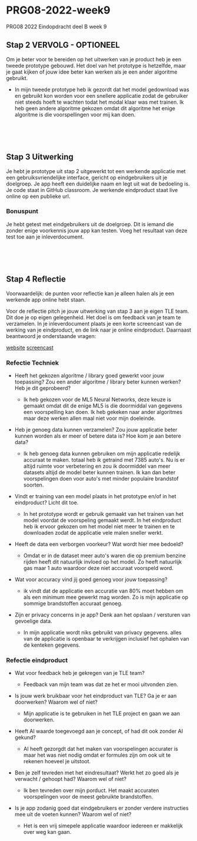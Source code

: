 # PRG08-2022-week9
PRG08 2022 Eindopdracht deel B week 9

## Stap 2 VERVOLG - OPTIONEEL 

Om je beter voor te bereiden op het uitwerken van je product heb je een tweede prototype gebouwd. Het doel van het prototype is hetzelfde, maar je gaat kijken of
jouw idee beter kan werken als je een ander algoritme gebruikt.

- In mijn tweede prototype heb ik gezordt dat het model gedownload was en gebruikt kon worden voor een snellere applicatie zodat de gebruiker niet steeds hoeft te wachten todat het modal klaar was met trainen. Ik heb geen andere algoritme gekozen omdat dit algoritme het enige algoritme is die voorspellingen voor mij kan doen. 

<br>
<br>
<br>

## Stap 3 Uitwerking

Je hebt je prototype uit stap 2 uitgewerkt tot een werkende applicatie met een gebruiksvriendelijke interface, gericht op eindgebruikers uit je doelgroep.
Je app heeft een duidelijke naam en legt uit wat de bedoeling is.
Je code staat in GitHub classroom. Je werkende eindproduct staat live online op een publieke url.

### Bonuspunt
Je hebt getest met eindgebruikers uit de doelgroep. Dit is iemand die zonder enige voorkennis jouw app kan testen. Voeg het resultaat van deze test toe aan je inleverdocument.

<br>
<br>
<br>

## Stap 4 Reflectie

Voorwaardelijk: de punten voor reflectie kan je alleen halen als je een werkende app online hebt staan.

Voor de reflectie pitch je jouw uitwerking van stap 3 aan je eigen TLE team. Dit doe je op eigen gelegenheid. Het doel is om feedback van je team te verzamelen.
In je inleverdocument plaats je een korte screencast van de werking van je eindproduct, en de link naar je online eindproduct. Daarnaast beantwoord je onderstaande vragen:

[website](https://olivier-vromans.github.io/prg08-2022-week9-Olivier-Vromans/)
[screencast](https://youtu.be/-9VfvKUOdXs)

### Refectie Techniek

- Heeft het gekozen algoritme / library goed gewerkt voor jouw toepassing? Zou een ander algoritme / library beter kunnen werken? Heb je dit geprobeerd?

    - Ik heb gekozen voor de ML5 Neural Networks, deze keuze is gemaakt omdat dit de enige ML5 is die doormiddal van gegevens een voorspelling kan doen. Ik heb gekeken naar ander algoritmes maar deze werken allen maal niet voor mijn doeleinde.

- Heb je genoeg data kunnen verzamelen? Zou jouw applicatie beter kunnen worden als er meer of betere data is? Hoe kom je aan betere data?

    - Ik heb genoeg data kunnen gebruiken om mijn applicatie redelijk accuraat te maken. totaal heb ik getraind met 7385 auto's. Nu is er altijd ruimte voor verbetering en zou ik doormiddel van meer datasets altijd de model beter kunnen trainen. Ik kan dan beter voorspelingen doen voor auto's met minder populaire brandstof soorten.

- Vindt er training van een model plaats in het prototype en/of in het eindproduct? Licht dit toe.

    - In het prototype wordt er gebruik gemaakt van het trainen van het model voordat de voorspeling gemaakt werdt. In het eindproduct heb ik ervoor gekozen om het model niet meer te trainen en te downloaden zodat de applicatie vele malen sneller werkt.

- Heeft de data een verborgen voorkeur? Wat wordt hier mee bedoeld?

    - Omdat er in de dataset meer auto's waren die op premium benzine rijden heeft dit natuurlijk invloed op het model. Zo heeft natuurlijk gas maar 1 auto waardoor deze niet accuraat voorspeld word.

- Wat voor accuracy vind jij goed genoeg voor jouw toepassing?

    - ik vindt dat de applicatie een accuratie van 80% moet hebben om als een minimum mee gewerkt mag worden. Zo is mijn applicatie op sommige brandstoffen accuraat genoeg.

- Zijn er privacy concerns in je app? Denk aan het opslaan / versturen van gevoelige data.

    - In mijn applicatie wordt niks gebruikt van privacy gegevens. alles van de applicatie is openbaar te verkrijgen inclusief het ophalen van de kenteken gegevens.


### Refectie eindproduct

- Wat voor feedback heb je gekregen van je TLE team?

    - Feedback van mijn team was dat ze het er mooi uitvonden zien. 

- Is jouw werk bruikbaar voor het eindproduct van TLE? Ga je er aan doorwerken?
Waarom wel of niet?

    - Mijn applicatie is te gebruiken in het TLE project en gaan we aan doorwerken.

- Heeft AI waarde toegevoegd aan je concept, of had dit ook zonder AI gekund?

    - AI heeft gezorgdt dat het maken van voorspelingen accurater is maar het was niet nodig omdat er formules zijn om ook uit te rekenen hoeveel je uitstoot.

- Ben je zelf tevreden met het eindresultaat? Werkt het zo goed als je verwacht / gehoopt
had? Waarom wel of niet?

    - Ik ben tevreden over mijn porduct. Het maakt accuraten voorspelingen voor de meest gebruikte brandstoffen. 

- Is je app zodanig goed dat eindgebruikers er zonder verdere instructies mee uit de
voeten kunnen? Waarom wel of niet?

    - Het is een vrij simepele applicatie waardoor iedereen er makkelijk over weg kan gaan. 